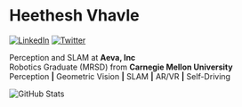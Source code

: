 # Heethesh Vhavle

[![LinkedIn](https://img.shields.io/badge/-heethesh-blue?style=flat&logo=Linkedin&logoColor=white&link=https://www.linkedin.com/in/heethesh/)](https://www.linkedin.com/in/heethesh/)
[![Twitter](https://img.shields.io/badge/-@HeetheshVhavle-1ca0f1?style=flat&labelColor=1ca0f1&logo=twitter&logoColor=white&link=https://twitter.com/HeetheshVhavle)](https://twitter.com/HeetheshVhavle)
<!--[![YouTube](https://img.shields.io/badge/-YouTube-FF0000?style=flat&logo=youtube&logoColor=FFFFFF&link=https://www.youtube.com/channel/UCOs8CeDw-JCQvhcCAE_b6-A)](https://www.youtube.com/channel/UCOs8CeDw-JCQvhcCAE_b6-A)-->

Perception and SLAM at **Aeva, Inc**  
Robotics Graduate (MRSD) from **Carnegie Mellon University**  
Perception **|** Geometric Vision **|** SLAM **|** AR/VR **|** Self-Driving  

![GitHub Stats](https://github-readme-stats.vercel.app/api?username=heethesh&show_icons=true&icon_color=333&title_color=333&text_color=777&count_private=true&include_all_commits=true)
